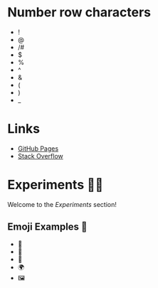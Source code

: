 # Number row characters

- ! 
- @
- /#
- $ 
- % 
- ^
- &  
- ( 
- ) 
- _ 

# Links

- [GitHub Pages](https://pages.github.com/)
- [Stack Overflow](https://stackoverflow.com/)

# Experiments 🧪🔬

Welcome to the *Experiments* section!

## Emoji Examples 🌟

- 🎉 
- 🚀 
- 🧩 
- 🌍 
- 🖼️ 




